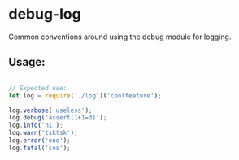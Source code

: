 # debug-log
Common conventions around using the debug module for logging.


## Usage:

```js

// Expected use:
let log = require('./log')('coolfeature');

log.verbose('useless');
log.debug('assert(1+1=3)');
log.info('hi');
log.warn('tsktsk');
log.error('ono');
log.fatal('sos');


```

